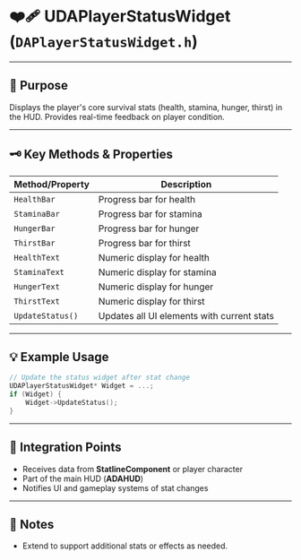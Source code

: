 # ❤️‍🩹 **UDAPlayerStatusWidget** (`DAPlayerStatusWidget.h`)

---

## 🎯 Purpose
Displays the player's core survival stats (health, stamina, hunger, thirst) in the HUD. Provides real-time feedback on player condition.

---

## 🗝️ Key Methods & Properties
| Method/Property         | Description                                 |
|-------------------------|---------------------------------------------|
| `HealthBar`             | Progress bar for health                     |
| `StaminaBar`            | Progress bar for stamina                    |
| `HungerBar`             | Progress bar for hunger                     |
| `ThirstBar`             | Progress bar for thirst                     |
| `HealthText`            | Numeric display for health                  |
| `StaminaText`           | Numeric display for stamina                 |
| `HungerText`            | Numeric display for hunger                  |
| `ThirstText`            | Numeric display for thirst                  |
| `UpdateStatus()`        | Updates all UI elements with current stats  |

---

## 💡 Example Usage
```cpp
// Update the status widget after stat change
UDAPlayerStatusWidget* Widget = ...;
if (Widget) {
    Widget->UpdateStatus();
}
```

---

## 🔗 Integration Points
- Receives data from **StatlineComponent** or player character
- Part of the main HUD (**ADAHUD**)
- Notifies UI and gameplay systems of stat changes

---

## 📝 Notes
- Extend to support additional stats or effects as needed.
